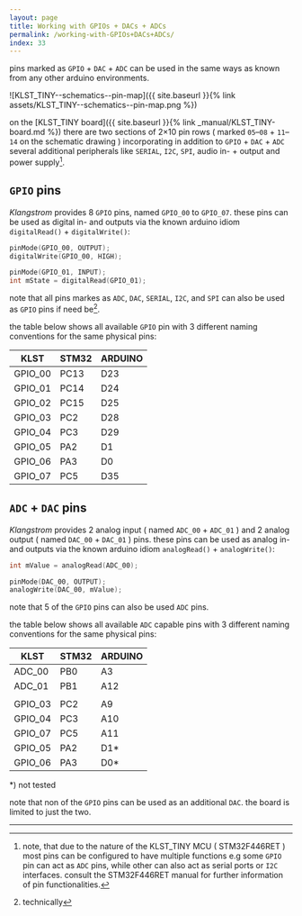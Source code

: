 ```yaml
---
layout: page
title: Working with GPIOs + DACs + ADCs
permalink: /working-with-GPIOs+DACs+ADCs/
index: 33
---
```


pins marked as `GPIO` + `DAC` + `ADC` can be used in the same ways as known from any other arduino environments.

![KLST_TINY--schematics--pin-map]({{ site.baseurl }}{% link assets/KLST_TINY--schematics--pin-map.png %})

on the [KLST_TINY board]({{ site.baseurl }}{% link _manual/KLST_TINY-board.md %}) there are two sections of 2×10 pin rows ( marked `05`–`08` + `11`–`14` on the schematic drawing ) incorporating in addition to `GPIO` + `DAC` + `ADC` several additional peripherals like `SERIAL`, `I2C`, `SPI`, audio in- + output and power supply[^1].

## `GPIO` pins

*Klangstrom* provides 8 `GPIO` pins, named `GPIO_00` to `GPIO_07`. these pins can be used as digital in- and outputs via the known arduino idiom `digitalRead()` + `digitalWrite()`:

```c
pinMode(GPIO_00, OUTPUT);
digitalWrite(GPIO_00, HIGH);

pinMode(GPIO_01, INPUT);
int mState = digitalRead(GPIO_01);
```

note that all pins markes as `ADC`, `DAC`, `SERIAL`, `I2C`, and `SPI` can also be used as `GPIO` pins if need be[^2].

the table below shows all available `GPIO` pin with 3 different naming conventions for the same physical pins:

| KLST       | STM32 | ARDUINO | 
|------------|-------|---------|
| GPIO_00    | PC13  | D23     |
| GPIO_01    | PC14  | D24     |
| GPIO_02    | PC15  | D25     |
| GPIO_03    | PC2   | D28     |
| GPIO_04    | PC3   | D29     |
| GPIO_05    | PA2   | D1      |
| GPIO_06    | PA3   | D0      |
| GPIO_07    | PC5   | D35     |

## `ADC` + `DAC` pins 

*Klangstrom* provides 2 analog input ( named `ADC_00` + `ADC_01` ) and 2 analog output ( named `DAC_00` + `DAC_01` ) pins. these pins can be used as analog in- and outputs via the known arduino idiom `analogRead()` + `analogWrite()`:

```c
int mValue = analogRead(ADC_00);

pinMode(DAC_00, OUTPUT);
analogWrite(DAC_00, mValue);
```

note that 5 of the `GPIO` pins can also be used `ADC` pins. 

the table below shows all available `ADC` capable pins with 3 different naming conventions for the same physical pins:

| KLST       | STM32 | ARDUINO | 
|------------|-------|---------|
| ADC_00     | PB0   | A3      |
| ADC_01     | PB1   | A12     |
|            |       |         |
| GPIO_03    | PC2   | A9      |
| GPIO_04    | PC3   | A10     |
| GPIO_07    | PC5   | A11     |
| GPIO_05    | PA2   | D1*     |
| GPIO_06    | PA3   | D0*     |

*) not tested

note that non of the `GPIO` pins can be used as an additional `DAC`. the board is limited to just the two. 

---

[^1]: note, that due to the nature of the KLST_TINY MCU ( STM32F446RET ) most pins can be configured to have multiple functions e.g some `GPIO` pin can act as `ADC` pins, while other can also act as serial ports or `I2C` interfaces. consult the STM32F446RET manual for further information of pin functionalities.
[^2]: technically 
